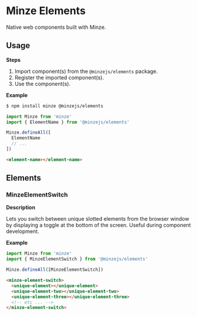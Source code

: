 # Minze Elements

Native web components built with Minze.

## Usage

**Steps**

1. Import component(s) from the `@minzejs/elements` package.
2. Register the imported component(s).
3. Use the component(s).

**Example**

```bash
$ npm install minze @minzejs/elements
```

```js
import Minze from 'minze'
import { ElementName } from '@minzejs/elements'

Minze.defineAll([
  ElementName
  // ...
])
```

```html
<element-name></element-name>
```

## Elements

### MinzeElementSwitch

**Description**

Lets you switch between unique slotted elements from the browser window by displaying a toggle at the bottom of the screen. Useful during component development.

**Example**

```js
import Minze from 'minze'
import { MinzeElementSwitch } from '@minzejs/elements'

Minze.defineAll([MinzeElementSwitch])
```

```html
<minze-element-switch>
  <unique-element></unique-element>
  <unique-element-two></unique-element-two>
  <unique-element-three></unique-element-three>
  <!-- etc ... -->
</minze-element-switch>
```

